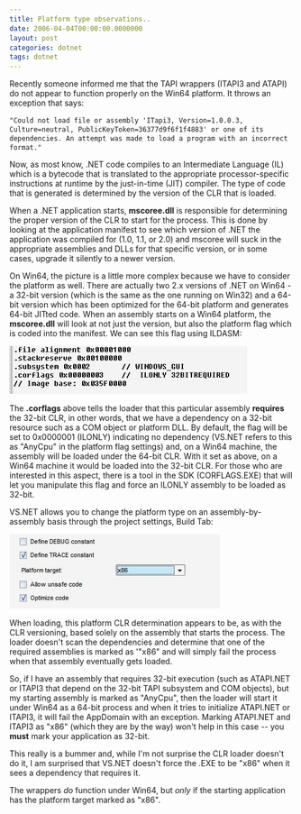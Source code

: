 ```yaml
---
title: Platform type observations..
date: 2006-04-04T00:00:00.0000000
layout: post
categories: dotnet
tags: dotnet
---
```


Recently someone informed me that the TAPI wrappers (ITAPI3 and ATAPI) do not appear to function properly on the Win64 platform.  It throws an exception that says:

```output
"Could not load file or assembly 'ITapi3, Version=1.0.0.3, Culture=neutral, PublicKeyToken=36377d9f6f1f4883' or one of its dependencies. An attempt was made to load a program with an incorrect format."
```

Now, as most know, .NET code compiles to an Intermediate Language (IL) which is a bytecode that is translated to the appropriate processor-specific instructions at runtime by the just-in-time (JIT) compiler.  The type of code that is generated is determined by the version of the CLR that is loaded.

When a .NET application starts, **mscoree.dll** is responsible for determining the proper version of the CLR to start for the process.  This is done by looking at the application manifest to see which version of .NET the application was compiled for (1.0, 1.1, or 2.0) and mscoree will suck in the appropriate assemblies and DLLs for that specific version, or in some cases, upgrade it silently to a newer version.

On Win64, the picture is a little more complex because we have to consider the platform as well.  There are actually two 2.x versions of .NET on Win64 - a 32-bit version (which is the same as the one running on Win32) and a 64-bit version which has been optimized for the 64-bit platform and generates 64-bit JITted code.  When an assembly starts on a Win64 platform, the **mscoree.dll** will look at not just the version, but also the platform flag which is coded into the manifest.  We can see this flag using ILDASM:

![](/images/ildasm1.JPG)

The **.corflags** above tells the loader that this particular assembly **requires** the 32-bit CLR, in other words, that we have a dependency on a 32-bit resource such as a COM object or platform DLL.  By default, the flag will be set to 0x0000001 (ILONLY) indicating no dependency (VS.NET refers to this as "AnyCpu" in the platform flag settings) and, on a Win64 machine, the assembly will be loaded under the 64-bit CLR.  With it set as above, on a Win64 machine it would be loaded into the 32-bit CLR.  For those who are interested in this aspect, there is a tool in the SDK (CORFLAGS.EXE) that will let you manipulate this flag and force an ILONLY assembly to be loaded as 32-bit.

VS.NET allows you to change the platform type on an assembly-by-assembly basis through the project settings, Build Tab:

![](/images/platformtype.JPG)

When loading, this platform CLR determination appears to be, as with the CLR versioning, based solely on the assembly that starts the process.  The loader doesn't scan the dependencies and determine that one of the required assemblies is marked as '"x86" and will simply fail the process when that assembly eventually gets loaded.

So, if I have an assembly that requires 32-bit execution (such as ATAPI.NET or ITAPI3 that depend on the 32-bit TAPI subsystem and COM objects), but my starting assembly is marked as "AnyCpu", then the loader will start it under Win64 as a 64-bit process and when it tries to initialize ATAPI.NET or ITAPI3, it will fail the AppDomain with an exception.  Marking ATAPI.NET and ITAPI3 as "x86" (which they are by the way) won't help in this case -- you **must** mark your application as 32-bit.

This really is a bummer and, while I'm not surprise the CLR loader doesn't do it, I am surprised that VS.NET doesn't force the .EXE to be "x86" when it sees a dependency that requires it.

The wrappers _do_ function under Win64, but _only_ if the starting application has the platform target marked as "x86".
